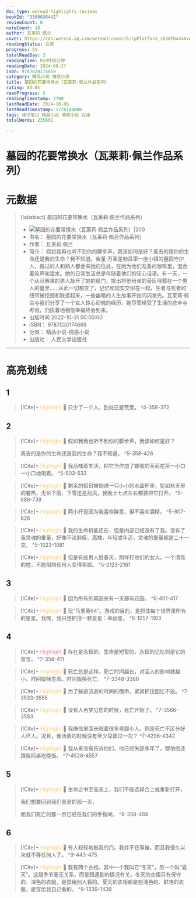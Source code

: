 ```yaml
---
doc_type: weread-highlights-reviews
bookId: "3300036442"
reviewCount: 0
noteCount: 18
author: 瓦莱莉·佩兰
cover: https://cdn.weread.qq.com/weread/cover/5/cpPlatform_i83AFDx44Avq8dn8W5epue/t7_cpPlatform_i83AFDx44Avq8dn8W5epue.jpg
readingStatus: 在读
progress: 5%
totalReadDay: 3
readingTime: 0小时45分钟
readingDate: 2024-08-27
isbn: 9787020174669
category: 精品小说 情感小说
title: 墓园的花要常换水（瓦莱莉·佩兰作品系列）
rating: 85.8%
readProgress: 5
readingTimestamp: 2708
lastReadDate: 2024-10-06
lastReadTimestamp: 1728144000
tags: 读书笔记 精品小说 情感小说 在读
totalWords: 235661

---
```


# 墓园的花要常换水（瓦莱莉·佩兰作品系列）

# 元数据
> [!abstract] 墓园的花要常换水（瓦莱莉·佩兰作品系列）
> - ![ 墓园的花要常换水（瓦莱莉·佩兰作品系列）|200](https://cdn.weread.qq.com/weread/cover/5/cpPlatform_i83AFDx44Avq8dn8W5epue/t7_cpPlatform_i83AFDx44Avq8dn8W5epue.jpg)
> - 书名： 墓园的花要常换水（瓦莱莉·佩兰作品系列）
> - 作者： 瓦莱莉·佩兰
> - 简介： 假如我再也听不到你的脚步声，我该如何是好？离去的是你的生命还是我的生命？我不知道。紫堇·万圣是勃艮第一座小镇的墓园守护人，路过的人和熟人都会来她的住处，在她为他们准备的咖啡里，混合着笑声和泪水。她的日常生活总是伴随着他们的知心话语。有一天，一个从马赛来的男人敲开了她的房门，提出将他母亲的骨灰埋葬在一个男人的墓里……从此一切都变了，记忆和现实交织在一起，生者与死者的纽带被挖掘和联接起来，一些幽暗的人生故事开始闪闪发光。瓦莱莉·佩兰与我们分享了一个女人惊心动魄的经历，她尽管经受了生活的悲辛与考验，仍执着地相信幸福终会到来。
> - 出版时间 2022-10-31 00:00:00
> - ISBN： 9787020174669
> - 分类： 精品小说-情感小说
> - 出版社： 人民文学出版社



---

# 高亮划线

## 1

> [!Cite]+ <span style="color: #ffce78;">Highlight</span>
> 📌 只少了一个人，到处已是荒芜。
> ^4-358-372
## 2

> [!Cite]+ <span style="color: #ffce78;">Highlight</span>
> 📌 假如我再也听不到你的脚步声，我该如何是好？
>
>离去的是你的生命还是我的生命？我不知道。
> ^5-358-426

> [!Cite]+ <span style="color: #ffce78;">Highlight</span>
> 📌 我品味着生活，把它当作加了蜂蜜的茉莉花茶一小口一小口地喝着。
> ^5-503-533

> [!Cite]+ <span style="color: #ffce78;">Highlight</span>
> 📌 剩余的假日被倒进一只小小的水晶杯里，犹如秋天里的暑热，无论下雨、下雪还是刮风，我晚上七点左右都要把它打开。
> ^5-686-739

> [!Cite]+ <span style="color: #ffce78;">Highlight</span>
> 📌 两小杯是因为我喜欢醉意，但不喜欢酒精。
> ^5-807-826

> [!Cite]+ <span style="color: #ffce78;">Highlight</span>
> 📌 我的生命机能还在，但是内部已经没有了我。没有了我灵魂的重量，好像不论胖瘦、高矮，年轻或年迈，灵魂的重量都是二十一克。
> ^5-1023-1081

> [!Cite]+ <span style="color: #ffce78;">Highlight</span>
> 📌 但是有些男人姓春天，照样打他们的女人。一个漂亮的姓，不能阻挡任何人变得卑鄙。
> ^5-2123-2161
## 3

> [!Cite]+ <span style="color: #ffce78;">Highlight</span>
> 📌 因为所有的墓园总有一天都有花园。
> ^6-401-417

> [!Cite]+ <span style="color: #ffce78;">Highlight</span>
> 📌 玩“马里奥64”。游戏的目的，是抓住每个世界里所有的星星。我呢，我只想抓住一颗星星：幸运星。
> ^6-1057-1103
## 4

> [!Cite]+ <span style="color: #ff7898;">Highlight</span>
> 📌 存在是永恒的，生命是短暂的，永恒的记忆则是它的留言。
> ^7-358-411

> [!Cite]+ <span style="color: #ffce78;">Highlight</span>
> 📌 死亡总是这样。死亡时间越长，对活人的影响就越小。时间毁掉生命。时间毁掉死亡。
> ^7-3348-3386

> [!Cite]+ <span style="color: #ffce78;">Highlight</span>
> 📌 为了躲避流逝的时间的宿命。紧紧抓住回忆不放。
> ^7-3533-3555

> [!Cite]+ <span style="color: #ffce78;">Highlight</span>
> 📌 没有人再梦见您的时候，死亡开始了。
> ^7-3566-3583

> [!Cite]+ <span style="color: #ffce78;">Highlight</span>
> 📌 我确信里面长眠着很多卑鄙小人。但是死亡不区分好人坏人。况且，谁活着的时候没有至少卑鄙过一次？
> ^7-4296-4342

> [!Cite]+ <span style="color: #ffce78;">Highlight</span>
> 📌 我从来没有告诉他们，他已经失踪多年了，哪怕他还跟我同桌吃晚饭。
> ^7-4526-4557
## 5

> [!Cite]+ <span style="color: #ffce78;">Highlight</span>
> 📌 生命之书至高无上，我们不能选择合上或重新打开，
>
>我们想要回到我们喜爱的那一页，
>
>而我们死亡的那一页已经在我们的手指间。
> ^8-358-469
## 6

> [!Cite]+ <span style="color: #ffce78;">Highlight</span>
> 📌 有人轻轻地敲我的门。我并不在等谁，而且我很久以来就不等任何人了。
> ^9-443-475

> [!Cite]+ <span style="color: #ffce78;">Highlight</span>
> 📌 我有两个衣柜。其中一个我叫它“冬天”，另一个叫“夏天”。这跟季节毫无关系，而是跟遇到的情况有关。冬天的衣柜只有保守的、深色的衣服，是穿给别人看的。夏天的衣柜都是些浅色的、鲜艳的衣服，是穿给我自己看的。
> ^9-1339-1439

